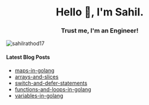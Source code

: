 <h1 align="center">Hello 👋, I'm Sahil.</h1>
<h3 align="center">Trust me, I'm an Engineer!</h3> 

<p align="left"> <img src="https://komarev.com/ghpvc/?username=sahilrathod17&label=Profile%20views&color=0e75b6&style=flat" alt="sahilrathod17" /> </p>

#### Latest Blog Posts
<!-- BlogPosts:START -->
 - [maps-in-golang](https://Sahill17.github.io/maps-in-golang)
 - [arrays-and-slices](https://Sahill17.github.io/arrays-and-slices)
 - [switch-and-defer-statements](https://Sahill17.github.io/switch-and-defer-statements)
 - [functions-and-loops-in-golang](https://Sahill17.github.io/functions-and-loops-in-golang)
 - [variables-in-golang](https://Sahill17.github.io/variables-in-golang)
